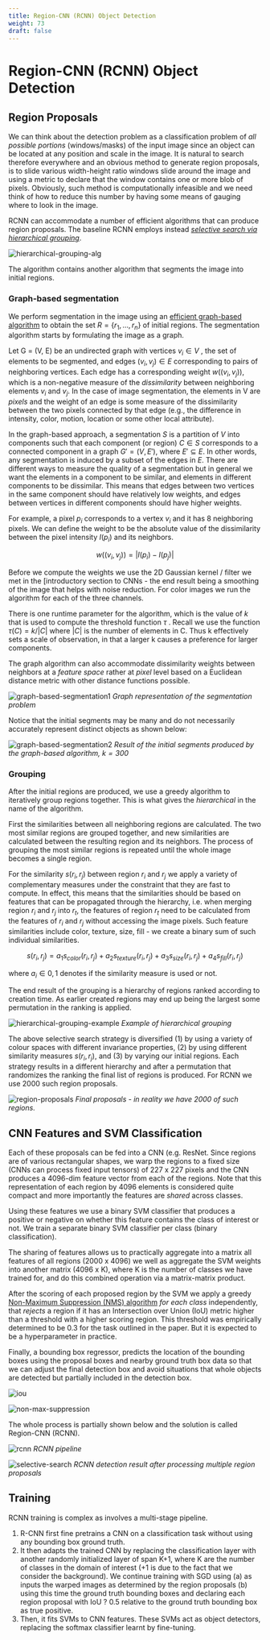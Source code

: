 ```yaml
---
title: Region-CNN (RCNN) Object Detection
weight: 73
draft: false
---
```


# Region-CNN (RCNN) Object Detection

## Region Proposals 

We can think about the detection problem as a classification problem of _all possible portions_ (windows/masks) of the input image since an object can be located at any position and scale in the image. It is natural to search therefore everywhere and an obvious method to generate region proposals, is to slide various width-height ratio windows slide around the image and using a metric to declare that the window contains one or more blob of pixels. Obviously, such method is computationally infeasible and we need think of how to reduce this number by having some means of gauging where to look in the image.  

RCNN can accommodate a number of efficient algorithms that can produce region proposals. The baseline RCNN employs instead [_selective search via hierarchical grouping_](http://www.huppelen.nl/publications/selectiveSearchDraft.pdf). 

![hierarchical-grouping-alg](images/hierarchical-grouping-alg.png)

The algorithm contains another algorithm that segments the image into initial regions. 

### Graph-based segmentation

We perform segmentation in the image using an [efficient graph-based algorithm](http://cs.brown.edu/people/pfelzens/segment/) to obtain the set $R=\{r_1, \dots, r_n \}$ of initial regions. The segmentation algorithm starts by formulating the image as a graph. 

Let G = (V, E) be an undirected graph with vertices $v_i \in V$ , the set of elements to be segmented, and edges $(v_i, v_j) ∈ E$ corresponding to pairs of neighboring vertices. Each edge has a corresponding weight $w((v_i, v_j ))$, which is a non-negative measure of the _dissimilarity_ between neighboring elements $v_i$ and $v_j$. In the case of image segmentation, the elements in V are _pixels_ and the weight of an edge is some measure of the dissimilarity between the two pixels connected by that edge (e.g., the difference in intensity, color, motion, location or some other local attribute).

In the graph-based approach, a segmentation $S$ is a partition of $V$ into components such that each component (or region) $C ∈ S$ corresponds to a connected component in a graph $G' = (V, E')$, where $E' ⊆ E$. In other words, any segmentation is induced by a subset of the edges in $E$. There are different ways to measure the quality of a segmentation but in general we want the elements in a component to be similar, and elements in different components to be dissimilar. This means that edges between two vertices in the same component should have relatively low weights, and edges
between vertices in different components should have higher weights.

For example, a pixel $p_i$ corresponds to a vertex $v_i$ and it has 8 neighboring pixels. We can define the weight to be the absolute value of the dissimilarity between the pixel intensity $I(p_i)$ and its neighbors. 

$$w((v_i, v_j )) = |I(p_i) − I(p_j )|$$

Before we compute the weights we use the 2D Gaussian kernel / filter we met in the [introductory section to CNNs  - the end result being a smoothing of the image that helps with noise reduction. For color images we run the algorithm for each of the three channels. 

There is one runtime parameter for the algorithm, which is the value of $k$ that is used to compute the threshold function $\tau$ . Recall we use the function $τ(C) =k/|C|$ where $|C|$ is the number of elements in C. Thus k effectively sets a scale of observation, in that a larger k causes a preference for larger components. 

The graph algorithm can also accommodate dissimilarity weights between neighbors at a _feature space_ rather at _pixel_ level based on a Euclidean distance metric with other distance functions possible. 

![graph-based-segmentation1](images/graph-based-segmentation1.png) 
*Graph representation of the segmentation problem*

Notice that the initial segments may be many and do not necessarily accurately represent distinct objects as shown below:

![graph-based-segmentation2](images/graph-based-segmentation2.png) 
*Result of the initial segments produced by the graph-based algorithm, $k=300$*

### Grouping 

After the initial regions are produced, we use a greedy algorithm to iteratively group regions together. This is what gives the _hierarchical_ in the name of the algorithm. 

First the similarities between all neighboring regions are calculated. The two most similar regions are grouped together, and new similarities are calculated between the resulting region and its neighbors. The process of grouping the most similar regions is repeated until the whole image becomes a single region.  

For the similarity $s(r_i ,r_j)$ between region $r_i$ and $r_j$ we apply a variety of complementary measures under the constraint that they are
fast to compute. In effect, this means that the similarities should be based on features that can be propagated through the hierarchy, i.e.
when merging region $r_i$ and $r_j$ into $r_t$, the features of region $r_t$ need to be calculated from the features of $r_i$ and $r_j$ without accessing the image pixels. Such feature similarities include color, texture, size, fill - we create a binary sum of such individual similarities. 

$$ s(r_i ,r_j) = a_1 s_{color}(r_i ,r_j)+a_2 s_{texture}(r_i ,r_j) + a_3 s_{size}(r_i ,r_j) + a_4 s_{fill}(r_i ,r_j) $$

where $a_i ∈ {0,1}$ denotes if the similarity measure is used or not.

The end result of the grouping is a hierarchy of regions ranked according to creation time. As earlier created regions may end up being the largest some permutation in the ranking is applied.  

![hierarchical-grouping-example](images/hierarchical-grouping-example.png)
*Example of hierarchical grouping*

The above selective search strategy is diversified (1) by using a variety of colour spaces with different invariance properties, (2) by using different similarity measures $s(r_i, r_j)$, and (3) by varying our initial regions. Each strategy results in a different hierarchy and after a permutation that randomizes the ranking the final list of regions is produced. For RCNN we use 2000 such region proposals. 

![region-proposals](images/region-proposals.png)
*Final proposals - in reality we have 2000 of such regions.*

## CNN Features  and SVM Classification

Each of these proposals can be fed into a CNN (e.g. ResNet. Since regions are of various rectangular shapes, we warp the regions to a fixed size (CNNs can process fixed input tensors) of 227 x 227 pixels and the CNN produces a 4096-dim feature vector from each of the regions. Note that this representation of each region by 4096 elements is considered quite compact and more importantly the features are _shared_ across classes.  

Using these features we use a binary SVM classifier that produces a positive or negative on whether this feature contains the class of interest or not. We train a separate binary SVM classifier per class (binary classification). 

The sharing of features allows us to practically aggregate into a matrix all features of all regions (2000 x 4096) we well as aggregate the SVM weights into another matrix (4096 x K), where K is the number of classes we have trained for, and do this combined operation via a matrix-matrix product. 

After the scoring of each proposed region by the SVM we apply a greedy [Non-Maximum Suppression (NMS) algorithm](https://arxiv.org/pdf/1704.04503.pdf) _for each class_ independently, that _rejects_ a region if it has an Intersection over Union (IoU) metric higher than a threshold with a higher scoring region. This threshold was empirically determined to be 0.3 for the task outlined in the paper. But it is expected to be a hyperparameter in practice. 

Finally, a bounding box regressor, predicts the location of the bounding boxes using the proposal boxes and nearby ground truth box data so that we can adjust the final detection box and avoid situations that whole objects are detected but partially included in the detection box. 

![iou](images/iou.png)

![non-max-suppression](images/non-max-supression.png)

The whole process is partially shown below and the solution is called Region-CNN (RCNN). 

![rcnn](images/rcnn.png)
*RCNN pipeline*

![selective-search](images/selective-search.png)
*RCNN detection result after processing multiple region proposals* 


## Training

RCNN training is complex as involves a multi-stage pipeline. 

1. R-CNN first fine pretrains a CNN on a classification task without using any bounding box ground truth. 
2. It then adapts the trained CNN by replacing the classification layer with another randomly initialized layer of span K+1, where K are the number of classes in the domain of interest (+1 is due to the fact that we consider the background). We continue training with SGD using (a) as inputs the warped images as determined by the region proposals (b) using this time the ground truth bounding boxes and declaring each region proposal with IoU ? 0.5 relative to the ground truth bounding box as true positive. 
3. Then, it fits SVMs to CNN features. These SVMs act as object detectors, replacing the softmax classifier learnt by fine-tuning.
   